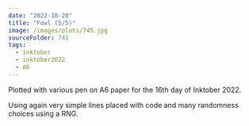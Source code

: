 ```yaml
---
date: "2022-10-20"
title: "Fowl (5/5)"
image: /images/plots/745.jpg
sourceFolder: 741
tags:
  - inktober
  - inktober2022
  - A6
---
```


Plotted with various pen on A6 paper for the 16th day of Inktober 2022.

Using again very simple lines placed with code and many randomness choices using a RNG.